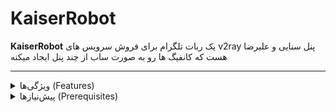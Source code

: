 # KaiserRobot

**KaiserRobot** 
یک ربات تلگرام برای فروش سرویس های v2ray پنل سنایی و علیرضا هست که کانفیگ ها رو به صورت ساب از چند پنل ایجاد میکنه

---

<details>
  <summary>ویژگی‌ها (Features)</summary>

  - کنترل پیشرفته (خاموش و روشن کردن دکمه‌های مین)  
  - مدیریت کاربران (ادمین، مسدودسازی، و نمایش اطلاعات)  
  - یکپارچه‌سازی با سیستم‌های دیگر  
  - رابط کاربری ساده  

</details>

<details>
  <summary>پیش‌نیازها (Prerequisites)</summary>

  - کنترل پیشرفته (خاموش و روشن کردن دکمه‌های مین)  
  - مدیریت کاربران (ادمین، مسدودسازی، و نمایش اطلاعات)  
  - یکپارچه‌سازی با سیستم‌های دیگر  
  - رابط کاربری ساده  

</details>

